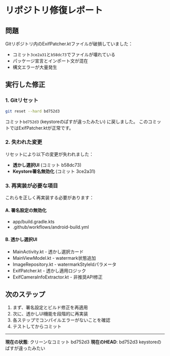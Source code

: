 # リポジトリ修復レポート

## 問題

Gitリポジトリ内のExifPatcher.ktファイルが破損していました：
- コミット`3ce2a31`と`b58dc73`でファイルが壊れている
- パッケージ宣言とインポート文が混在
- 構文エラーが大量発生

## 実行した修正

### 1. Gitリセット
```bash
git reset --hard bd752d3
```

コミット`bd752d3` (keystoreのぱすが違ったみたい) に戻しました。
このコミットではExifPatcher.ktが正常です。

### 2. 失われた変更

リセットにより以下の変更が失われました：
- **透かし選択UI** (コミット b58dc73)
- **Keystore署名無効化** (コミット 3ce2a31)

### 3. 再実装が必要な項目

これらを正しく再実装する必要があります：

#### A. 署名設定の無効化
- app/build.gradle.kts
- .github/workflows/android-build.yml

#### B. 透かし選択UI
- MainActivity.kt - 透かし選択カード
- MainViewModel.kt - watermark状態追加
- ImageRepository.kt - watermarkStyleIdパラメータ
- ExifPatcher.kt - 透かし適用ロジック
- ExifCameraInfoExtractor.kt - 非推奨API修正

## 次のステップ

1. まず、署名設定とビルド修正を再適用
2. 次に、透かしUI機能を段階的に再実装
3. 各ステップでコンパイルエラーがないことを確認
4. テストしてからコミット

---

**現在の状態**: クリーンなコミット bd752d3
**現在のHEAD**: bd752d3 keystoreのぱすが違ったみたい

